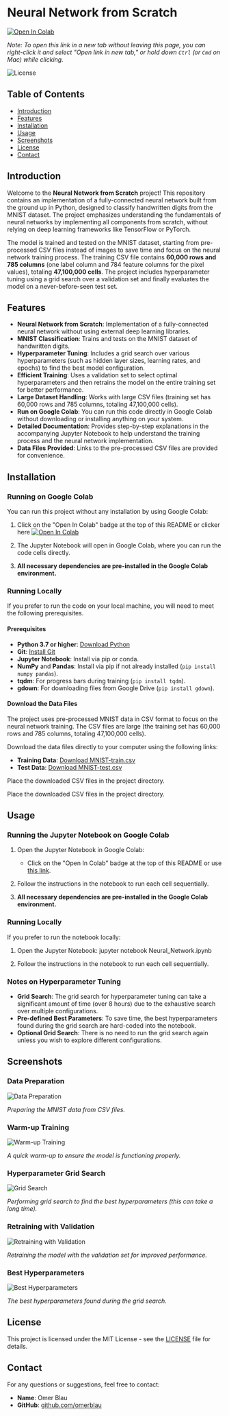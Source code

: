 # Neural Network from Scratch

[![Open In Colab](https://colab.research.google.com/assets/colab-badge.svg)](https://colab.research.google.com/github/omerblau/neural-network/blob/main/Neural_Network.ipynb)

*Note: To open this link in a new tab without leaving this page, you can right-click it and select "Open link in new tab," or hold down `Ctrl` (or `Cmd` on Mac) while clicking.*

![License](https://img.shields.io/github/license/omerblau/neural-network?branch=main)

## Table of Contents
- [Introduction](#introduction)
- [Features](#features)
- [Installation](#installation)
- [Usage](#usage)
- [Screenshots](#screenshots)
- [License](#license)
- [Contact](#contact)

## Introduction

Welcome to the **Neural Network from Scratch** project! This repository contains an implementation of a fully-connected neural network built from the ground up in Python, designed to classify handwritten digits from the MNIST dataset. The project emphasizes understanding the fundamentals of neural networks by implementing all components from scratch, without relying on deep learning frameworks like TensorFlow or PyTorch.

The model is trained and tested on the MNIST dataset, starting from pre-processed CSV files instead of images to save time and focus on the neural network training process. The training CSV file contains **60,000 rows and 785 columns** (one label column and 784 feature columns for the pixel values), totaling **47,100,000 cells**. The project includes hyperparameter tuning using a grid search over a validation set and finally evaluates the model on a never-before-seen test set.

## Features

- **Neural Network from Scratch**: Implementation of a fully-connected neural network without using external deep learning libraries.
- **MNIST Classification**: Trains and tests on the MNIST dataset of handwritten digits.
- **Hyperparameter Tuning**: Includes a grid search over various hyperparameters (such as hidden layer sizes, learning rates, and epochs) to find the best model configuration.
- **Efficient Training**: Uses a validation set to select optimal hyperparameters and then retrains the model on the entire training set for better performance.
- **Large Dataset Handling**: Works with large CSV files (training set has 60,000 rows and 785 columns, totaling 47,100,000 cells).
- **Run on Google Colab**: You can run this code directly in Google Colab without downloading or installing anything on your system.
- **Detailed Documentation**: Provides step-by-step explanations in the accompanying Jupyter Notebook to help understand the training process and the neural network implementation.
- **Data Files Provided**: Links to the pre-processed CSV files are provided for convenience.

## Installation

### Running on Google Colab

You can run this project without any installation by using Google Colab:

1. Click on the "Open In Colab" badge at the top of this README or clicker here  [![Open In Colab](https://colab.research.google.com/assets/colab-badge.svg)](https://colab.research.google.com/github/omerblau/neural-network/blob/main/Neural_Network.ipynb)

2. The Jupyter Notebook will open in Google Colab, where you can run the code cells directly.

3. **All necessary dependencies are pre-installed in the Google Colab environment.**

### Running Locally

If you prefer to run the code on your local machine, you will need to meet the following prerequisites.

#### Prerequisites

- **Python 3.7 or higher**: [Download Python](https://www.python.org/downloads/)
- **Git**: [Install Git](https://git-scm.com/downloads)
- **Jupyter Notebook**: Install via pip or conda.
- **NumPy** and **Pandas**: Install via pip if not already installed (`pip install numpy pandas`).
- **tqdm**: For progress bars during training (`pip install tqdm`).
- **gdown**: For downloading files from Google Drive (`pip install gdown`).

#### Download the Data Files

The project uses pre-processed MNIST data in CSV format to focus on the neural network training. The CSV files are large (the training set has 60,000 rows and 785 columns, totaling 47,100,000 cells).

Download the data files directly to your computer using the following links:

- **Training Data**: [Download MNIST-train.csv](https://drive.google.com/uc?export=download&id=1I85Rsx7rN-iAqDlg4esurDoWeogwrF-N)
- **Test Data**: [Download MNIST-test.csv](https://drive.google.com/uc?export=download&id=1qPomi9_mzL51lZrheAvZjfn_ECJtlvyC)

Place the downloaded CSV files in the project directory.

Place the downloaded CSV files in the project directory.

## Usage

### Running the Jupyter Notebook on Google Colab

1. Open the Jupyter Notebook in Google Colab:

   - Click on the "Open In Colab" badge at the top of this README or use [this link](https://colab.research.google.com/github/omerblau/neural-network/blob/main/Neural_Network.ipynb).

2. Follow the instructions in the notebook to run each cell sequentially.

3. **All necessary dependencies are pre-installed in the Google Colab environment.**

### Running Locally

If you prefer to run the notebook locally:

1. Open the Jupyter Notebook:
  jupyter notebook Neural_Network.ipynb

2. Follow the instructions in the notebook to run each cell sequentially.

### Notes on Hyperparameter Tuning

- **Grid Search**: The grid search for hyperparameter tuning can take a significant amount of time (over 8 hours) due to the exhaustive search over multiple configurations.
- **Pre-defined Best Parameters**: To save time, the best hyperparameters found during the grid search are hard-coded into the notebook.
- **Optional Grid Search**: There is no need to run the grid search again unless you wish to explore different configurations.

## Screenshots

### Data Preparation

![Data Preparation](images/1_MNIST_preparing_the_data.png)

*Preparing the MNIST data from CSV files.*

### Warm-up Training

![Warm-up Training](images/2_MNIST_warm-up.png)

*A quick warm-up to ensure the model is functioning properly.*

### Hyperparameter Grid Search

![Grid Search](images/3_MNIST_grid_search.png)

*Performing grid search to find the best hyperparameters (this can take a long time).*

### Retraining with Validation

![Retraining with Validation](images/4_MNIST_retraining_with_validation.png)

*Retraining the model with the validation set for improved performance.*

### Best Hyperparameters

![Best Hyperparameters](images/5_MNIST_best_params.png)

*The best hyperparameters found during the grid search.*

## License

This project is licensed under the MIT License - see the [LICENSE](LICENSE) file for details.

## Contact

For any questions or suggestions, feel free to contact:

- **Name**: Omer Blau
- **GitHub**: [github.com/omerblau](https://github.com/omerblau)

